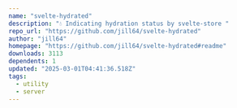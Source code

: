 ```yaml
---
name: "svelte-hydrated"
description: "💧 Indicating hydration status by svelte-store "
repo_url: "https://github.com/jill64/svelte-hydrated"
author: "jill64"
homepage: "https://github.com/jill64/svelte-hydrated#readme"
downloads: 3113
dependents: 1
updated: "2025-03-01T04:41:36.518Z"
tags: 
  - utility
  - server
---
```

